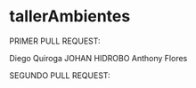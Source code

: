 # tallerAmbientes
PRIMER PULL REQUEST: 

Diego Quiroga
JOHAN HIDROBO
Anthony Flores

SEGUNDO PULL REQUEST:
